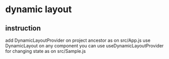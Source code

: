 # dynamic layout
## instruction
add DynamicLayoutProvider on project ancestor as on src/App.js
use DynamicLayout on any component
you can use useDynamicLayoutProvider for changing state as on  src/Sample.js